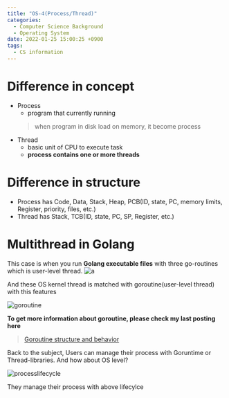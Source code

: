 ```yaml
---
title: "OS-4(Process/Thread)"
categories:
  - Computer Science Background
  - Operating System
date: 2022-01-25 15:00:25 +0900
tags:
  - CS information
---
```



# Difference in concept
* Process
  * program that currently running
  > when program in disk load on memory, it become process
* Thread
  * basic unit of CPU to execute task
  * **process contains one or more threads**

# Difference in structure
* Process has Code, Data, Stack, Heap, PCB(ID, state, PC, memory limits, Register, priority, files, etc.)
* Thread has Stack, TCB(ID, state, PC, SP, Register, etc.)

# Multithread in Golang
This case is when you run **Golang executable files** with three go-routines which is user-level thread.
![a](../../assets/p/cs/os/pcb_tcb.png)

And these OS kernel thread is matched with goroutine(user-level thread) with this features

![goroutine](../../assets/p/cs/os/goroutine.png)

**To get more information about goroutine, please check my last posting here** 
> [Goroutine structure and behavior](https://ghkdqhrbals.github.io/posts/thread-goroutine/)

Back to the subject, Users can manage their process with Goruntime or Thread-libraries. And how about OS level?

![processlifecycle](../../assets/p/cs/os/processlifecycle.png)

They manage their process with above lifecylce